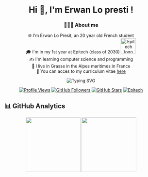 <div align="center">

<h1 align="center">Hi 👋, I'm Erwan Lo presti !</h1>
<h3 align="center">👨🏻‍🦱 About me</h3>
<p align="center">
    🌐 I'm Erwan Lo Presit, an 20 year old French student<br>
    🎓 I'm in my 1st year at Epitech (class of 2030) <a href="https://epitech.eu"><img src="https://newsroom.ionis-group.com/wp-content/uploads/2023/09/EPI-LOGO-2023-QUADRI.png" alt="Epitech logo" width="50px"></a><br>
    ✍️ I'm learning computer science and programming<br>
    📌 I live in Grasse in the Alpes maritimes in France<br>
    📄 You can acces to my curriculum vitae <a href="https://github.com/toro-nicolas/toro-nicolas/blob/main/TORO%20Nicolas%20-%20CV.pdf">here</a>
</p>
<img src="https://readme-typing-svg.herokuapp.com?font=Fira+Code&weight=600&size=28&pause=1000&color=800020&center=true&vCenter=true&width=600&lines=Welcome+to+my+profile+%F0%9F%91%8B;Starting+my+journey+at+Epitech+%F0%9F%8E%93;C+programming+%F0%9F%92%BB;Exploring+Full-Stack+development+%F0%9F%8C%90;Diving+into+AI+and+Data+science+%F0%9F%A4%96;Curious+about+cybersecurity+%F0%9F%94%92;Always+coding,+always+growing+%F0%9F%9B%A0%EF%B8%8F" alt="Typing SVG" />

[![Profile Views](https://komarev.com/ghpvc/?username=ErwanTheKing&color=4ECDC4&style=for-the-badge&label=PROFILE+VIEWS)](https://github.com/ErwanTheKing)
[![GitHub Followers](https://img.shields.io/github/followers/ErwanTheKing?label=FOLLOWERS&style=for-the-badge&color=FF6B6B&logo=github)](https://github.com/ErwanTheKing?tab=followers)
[![GitHub Stars](https://img.shields.io/github/stars/ErwanTheKing?label=TOTAL+STARS&style=for-the-badge&color=FFD93D&logo=github)](https://github.com/ErwanTheKing?tab=repositories)
[![Epitech](https://img.shields.io/badge/EPITECH-STUDENT-45B7D1?style=for-the-badge&logo=studyverse)](https://www.epitech.eu/)

</div>

## 📊 GitHub Analytics

<div align="center">
  
  <img height="180em" src="https://github-readme-stats-sigma-five.vercel.app/api?username=ErwanTheKing&show_icons=true&theme=radical&include_all_commits=true&count_private=true&border_radius=10&hide_border=true&bg_color=0D1117&title_color=4ECDC4&icon_color=FF6B6B&text_color=ffffff"/>
  <img height="180em" src="https://github-readme-stats-sigma-five.vercel.app/api/top-langs/?username=ErwanTheKing&layout=compact&langs_count=8&theme=radical&border_radius=10&hide_border=true&bg_color=0D1117&title_color=4ECDC4&text_color=ffffff"/>

</div>